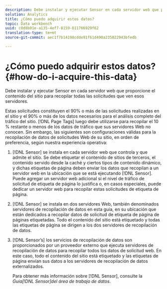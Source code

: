 ```yaml
---
description: Debe instalar y ejecutar Sensor en cada servidor web que proporcione el contenido del sitio para recopilar todas las solicitudes que ven esos servidores.
solution: Analytics
title: ¿Cómo puedo adquirir estos datos?
topic: Data workbench
uuid: c0d8b01e-a135-4ef7-8159-811766929f62
translation-type: tm+mt
source-git-commit: aec1f7b14198cdde91f61d490a235022943bfedb

---
```



# ¿Cómo puedo adquirir estos datos?{#how-do-i-acquire-this-data}

Debe instalar y ejecutar Sensor en cada servidor web que proporcione el contenido del sitio para recopilar todas las solicitudes que ven esos servidores.

Estas solicitudes constituyen el 90% o más de las solicitudes realizadas en el sitio y el 90% o más de los datos necesarios para el análisis completo del tráfico del sitio. [!DNL Page Tags] luego debe utilizarse para recopilar el 10 % restante o menos de los datos de tráfico que sus servidores Web no conocen. Sin embargo, las siguientes son configuraciones válidas para la recopilación de datos de solicitudes Web de su sitio, en orden de preferencia, según nuestra experiencia operativa:

1. [!DNL Sensor] se instala en cada servidor web que controla y que admite el sitio. Se debe etiquetar el contenido de sitios de terceros, el contenido servido desde la caché y ciertos tipos de contenido dinámico, y dichas etiquetas de página deben enviar los datos que recopilan a un servidor web en la ubicación que se está ejecutando [!DNL Sensor]. Puede agregar un servidor web adicional si el nivel de tráfico de solicitud de etiqueta de página lo justifica o, en casos especiales, puede dedicar un servidor web para recopilar estas solicitudes de etiqueta de página.
1. [!DNL Sensor] se instala en dos servidores Web, también denominados servidores de recopilación de datos en esta guía, en su ubicación que están dedicados a recopilar datos de solicitud de etiqueta de página de páginas etiquetadas. Todo el contenido del sitio está etiquetado y todas las etiquetas de página se dirigen a los dos servidores de recopilación de datos.
1. [!DNL Sensor’s] los servicios de recopilación de datos son proporcionados por un proveedor externo que ejecuta servidores de recopilación de datos para recopilar todos los datos de solicitud web. En este caso, todo el contenido del sitio está etiquetado y las etiquetas de página envían sus datos a los servidores de recopilación de datos externalizados.

   Para obtener más información sobre [!DNL Sensor], consulte la *Guía[!DNL Sensor]del área de trabajo de datos*.

